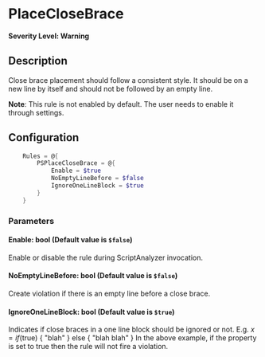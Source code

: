 ﻿# PlaceCloseBrace
**Severity Level: Warning**

## Description
Close brace placement should follow a consistent style. It should be on a new line by itself and should not be followed by an empty line.

**Note**: This rule is not enabled by default. The user needs to enable it through settings.

## Configuration
```powershell
    Rules = @{
        PSPlaceCloseBrace = @{
            Enable = $true
            NoEmptyLineBefore = $false
            IgnoreOneLineBlock = $true
        }
    }
```

### Parameters

#### Enable: bool (Default value is `$false`)
Enable or disable the rule during ScriptAnalyzer invocation.

#### NoEmptyLineBefore: bool (Default value is `$false`)
Create violation if there is an empty line before a close brace.

#### IgnoreOneLineBlock: bool (Default value is `$true`)
Indicates if close braces in a one line block should be ignored or not.
E.g. $x = if ($true) { "blah" } else { "blah blah" }
In the above example, if the property is set to true then the rule will not fire a violation.